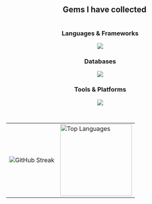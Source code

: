 <div id="user-content-toc">
  <ul align="center">
    <summary><h2 style="display: inline-block">Gems I have collected</h2></summary>
  </ul>
</div>

<!-- Lenguajes de programación -->
<h3 align="center">Languages & Frameworks</h3>
<p align="center">
  <a href="https://skillicons.dev">
    <img src="https://skillicons.dev/icons?i=java,js,ts,spring,kotlin,tailwind,css,html,react,bootstrap" />
  </a>
</p>

<!-- Bases de datos -->
<h3 align="center">Databases</h3>
<p align="center">
  <a href="https://skillicons.dev">
    <img src="https://skillicons.dev/icons?i=mysql,mongodb,sqlite,firebase" />
  </a>
</p>

<!-- Herramientas -->
<h3 align="center">Tools & Platforms</h3>
<p align="center">
  <a href="https://skillicons.dev">
    <img src="https://skillicons.dev/icons?i=nodejs,express,npm,discord,github,figma,postman,git,rabbitmq,vscode,intellij" />
  </a>
</p>
<br>
<table align="center">
  <tr>
    <td>
      <img title="🔥 GitHub Streak Stats" alt="GitHub Streak" 
           src="https://github-readme-streak-stats.herokuapp.com/?user=jaiswal4sudeep&theme=monokai-metallian&hide_border=true" />
    </td>
    <td>
      <a href="https://github.com/anuraghazra/github-readme-stats">
        <img alt="Top Languages" 
             src="https://github-readme-stats.vercel.app/api/top-langs/?username=jaiswal4sudeep&langs_count=8&layout=compact&theme=react&hide_border=true&bg_color=1F222E&title_color=F85D7F&icon_color=F8D866&hide=Jupyter%20Notebook" 
             height="192px" />
      </a>
    </td>
  </tr>
</table>

